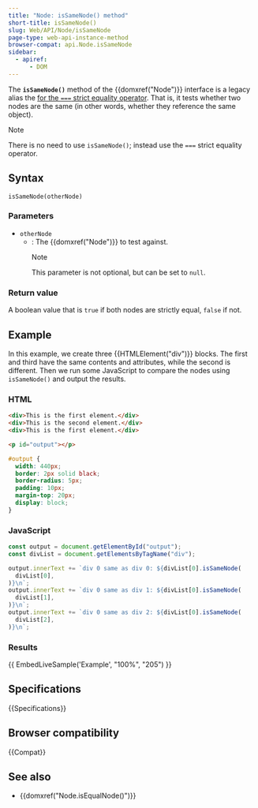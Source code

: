 ```yaml
---
title: "Node: isSameNode() method"
short-title: isSameNode()
slug: Web/API/Node/isSameNode
page-type: web-api-instance-method
browser-compat: api.Node.isSameNode
sidebar:
  - apiref:
      - DOM
---
```


The **`isSameNode()`** method of the {{domxref("Node")}} interface
is a legacy alias the [for the `===` strict equality operator](/en-US/docs/Web/JavaScript/Reference/Operators/Strict_equality).
That is, it tests whether two nodes are the same
(in other words, whether they reference the same object).

> [!NOTE]
> There is no need to use `isSameNode()`; instead use the `===` strict equality operator.

## Syntax

```js-nolint
isSameNode(otherNode)
```

### Parameters

- `otherNode`
  - : The {{domxref("Node")}} to test against.
    > [!NOTE]
    > This parameter is not optional, but can be set to `null`.

### Return value

A boolean value that is `true` if both nodes are strictly equal, `false` if not.

## Example

In this example, we create three {{HTMLElement("div")}} blocks. The first and third
have the same contents and attributes, while the second is different. Then we run some
JavaScript to compare the nodes using `isSameNode()` and output the results.

### HTML

```html
<div>This is the first element.</div>
<div>This is the second element.</div>
<div>This is the first element.</div>

<p id="output"></p>
```

```css hidden
#output {
  width: 440px;
  border: 2px solid black;
  border-radius: 5px;
  padding: 10px;
  margin-top: 20px;
  display: block;
}
```

### JavaScript

```js
const output = document.getElementById("output");
const divList = document.getElementsByTagName("div");

output.innerText += `div 0 same as div 0: ${divList[0].isSameNode(
  divList[0],
)}\n`;
output.innerText += `div 0 same as div 1: ${divList[0].isSameNode(
  divList[1],
)}\n`;
output.innerText += `div 0 same as div 2: ${divList[0].isSameNode(
  divList[2],
)}\n`;
```

### Results

{{ EmbedLiveSample('Example', "100%", "205") }}

## Specifications

{{Specifications}}

## Browser compatibility

{{Compat}}

## See also

- {{domxref("Node.isEqualNode()")}}
